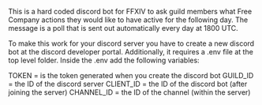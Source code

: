 This is a hard coded discord bot for FFXIV to ask guild members what Free Company actions they would like to have active for the following day.
The message is a poll that is sent out automatically every day at 1800 UTC.

To make this work for your discord server you have to create a new discord bot at the discord developer portal. Additionally, it requires a .env
file at the top level folder. Inside the .env add the following variables:

  TOKEN = is the token generated when you create the discord bot
  GUILD_ID = the ID of the discord server
  CLIENT_ID = the ID of the discord bot (after joining the server)
  CHANNEL_ID = the ID of the channel (within the server)
